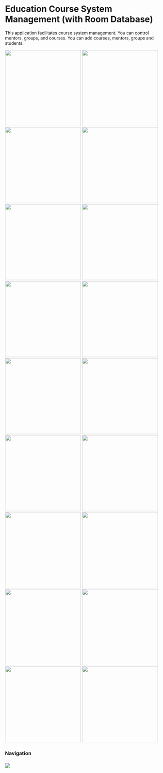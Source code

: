 # Education Course System Management (with Room Database)
This application facilitates course system management. You can control mentors, groups, and courses. You can add courses, mentors, groups and students.

<img src="images/img_1.jpg" width = "250"> <img src="images/img_2.jpg" width = "250"> <img src="images/img_3.jpg" width = "250">
<img src="images/img_4.jpg" width = "250"> <img src="images/img_5.jpg" width = "250"> <img src="images/img_6.jpg" width = "250">
<img src="images/img_7.jpg" width = "250"> <img src="images/img_8.jpg" width = "250"> <img src="images/img_9.jpg" width = "250">
<img src="images/img_10.jpg" width = "250"> <img src="images/img_11.jpg" width = "250"> <img src="images/img_12.jpg" width = "250">
<img src="images/img_13.jpg" width = "250"> <img src="images/img_14.jpg" width = "250"> <img src="images/img_15.jpg" width = "250">
<img src="images/img_16.jpg" width = "250"> <img src="images/img_17.jpg" width = "250"> <img src="images/img_18.jpg" width = "250">

<h3>Navigation<h3>
  <img src="images/navigation.png"> 

  
